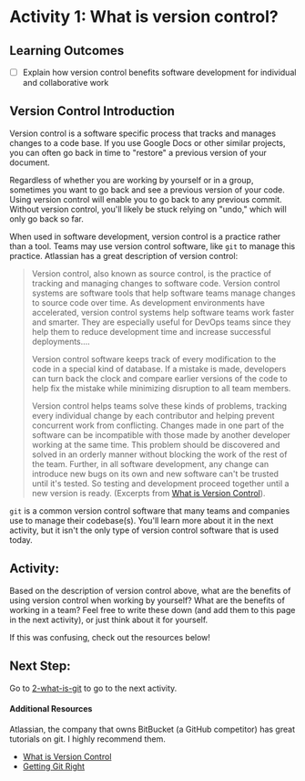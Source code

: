# Activity 1: What is version control?

## Learning Outcomes
- [ ] Explain how version control benefits software development for individual and collaborative work

## Version Control Introduction
Version control is a software specific process that tracks and manages changes to a code base. If you use Google Docs
or other similar projects, you can often go back in time to "restore" a previous version of your document. 

Regardless of whether you are working by yourself or in a group, sometimes you want to go back and see a previous 
version of your code. Using version control will enable you to go back to any previous commit. Without version control, 
you'll likely be stuck relying on "undo," which will only go back so far.

When used in software development, version control is a practice rather than a tool. Teams may use version control 
software, like `git` to manage this practice. Atlassian has a great description of version control:
> Version control, also known as source control, is the practice of tracking and managing changes to software code. 
> Version control systems are software tools that help software teams manage changes to source code over time. 
> As development environments have accelerated, version control systems help software teams work faster and smarter. 
> They are especially useful for DevOps teams since they help them to reduce development time and increase successful 
> deployments....
> 
> Version control software keeps track of every modification to the code in a special kind of database. 
> If a mistake is made, developers can turn back the clock and compare earlier versions of the code to help fix 
> the mistake while minimizing disruption to all team members.
> 
> Version control helps teams solve these kinds of problems, tracking every individual change by each contributor 
> and helping prevent concurrent work from conflicting. Changes made in one part of the software can be incompatible 
> with those made by another developer working at the same time. This problem should be discovered and solved in an 
> orderly manner without blocking the work of the rest of the team. Further, in all software development, any change 
> can introduce new bugs on its own and new software can't be trusted until it's tested. So testing and development 
> proceed together until a new version is ready. (Excerpts from [What is Version Control](https://www.atlassian.com/git/tutorials/what-is-version-control)).

`git` is a common version control software that many teams and companies use to manage their codebase(s). You'll learn
more about it in the next activity, but it isn't the only type of version control software that is used today. 

## Activity:
Based on the description of version control above, what are the benefits of using version control when working by yourself?
What are the benefits of working in a team? Feel free to write these down (and add them to this page in the next activity), 
or just think about it for yourself. 

If this was confusing, check out the resources below!

## Next Step:
Go to [2-what-is-git](./2-what-is-git.md) to go to the next activity.

#### Additional Resources
Atlassian, the company that owns BitBucket (a GitHub competitor) has great tutorials on git. I highly recommend them. 
- [What is Version Control](https://www.atlassian.com/git/tutorials/what-is-version-control)
- [Getting Git Right](https://www.atlassian.com/git)